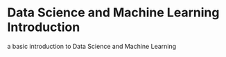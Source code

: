 # Data Science and Machine Learning Introduction
a basic introduction to Data Science and Machine Learning
